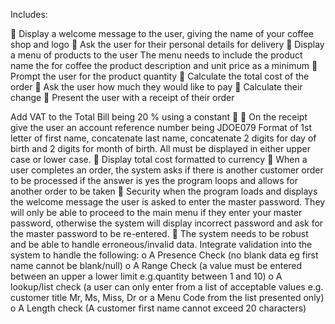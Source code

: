 Includes:

 Display a welcome message to the user, giving the name of your coffee shop and logo

Ask the user for their personal details for delivery

Display a menu of products to the user The menu needs to include the product name the for
coffee the product description and unit price as a minimum
 
Prompt the user for the product quantity
 
Calculate the total cost of the order
 
Ask the user how much they would like to pay
 
Calculate their change
 
Present the user with a receipt of their order

Add VAT to the Total Bill being 20 % using a constant
 
 On the receipt give the user an account reference number being JDOE079 Format of
1st letter of first name, concatenate last name, concatenate 2 digits for day of birth and 2
digits for month of birth. All must be displayed in either upper case or lower case.
 Display total cost formatted to currency
 When a user completes an order, the system asks if there is another customer order to be
processed if the answer is yes the program loops and allows for another order to be taken
 Security when the program loads and displays the welcome message the user is asked to
enter the master password. They will only be able to proceed to the main menu if they enter
your master password, otherwise the system will display incorrect password and ask for the
master password to be re-entered.
 The system needs to be robust and be able to handle erroneous/invalid data. Integrate
validation into the system to handle the following:
o A Presence Check (no blank data eg first name cannot be blank/null)
o A Range Check (a value must be entered between an upper a lower limit e.g.quantity between 1 and 10)
o A lookup/list check (a user can only enter from a list of acceptable values e.g.
customer title Mr, Ms, Miss, Dr or a Menu Code from the list presented only)
o A Length check (A customer first name cannot exceed 20 characters)

